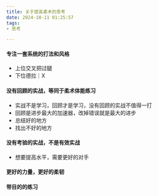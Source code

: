 ```yaml
---
title: 关于提高柔术的思考
date: 2024-10-11 01:25:57
tags:
- 思考

---
```




#### 专注一套系统的打法和风格

- 上位交叉把过腿
- 下位德拉｜X



#### 没有回顾的实战，等同于柔术体能练习

- 实战不是学习，回顾才是学习，没有回顾的实战不值得一打
- 回顾是进步最大的加速器，改掉错误就是最大的进步
- 总结好的地方
- 找出不好的地方

#### 没有考验的实战，不是有效实战

- 想要提高水平，需要更好的对手

#### 更好的力量，更好的柔韧

#### 带目的的练习

